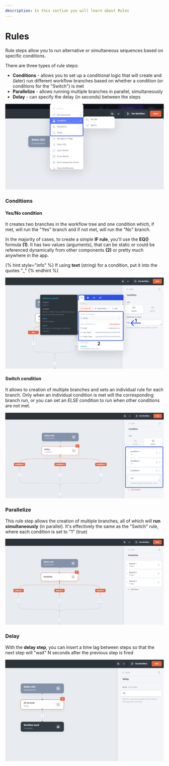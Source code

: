 ```yaml
---
description: In this section you will learn about Rules
---
```


# Rules

Rule steps allow you to run alternative or simultaneous sequences based on specific conditions.

There are three types of rule steps:

* **Conditions** - allows you to set up a conditional logic that will create and (later) run different workflow branches based on whether a condition (or conditions for the "Switch") is met
* **Parallelize** - allows running multiple branches in parallel, simultaneously
* **Delay** - can specify the delay (in seconds) between the steps

![](../../../.gitbook/assets/dznxbt.png)

### Conditions

#### **Yes/No condition**&#x20;

It creates two branches in the workflow tree and one condition which, if met, will run the "Yes" branch and if not met, will run the "No" branch.

In the majority of cases, to create a simple **IF rule**, you'll use the **EQ()** formula **(1)**. It has two values (arguments), that can be static or could be referenced dynamically from other components **(2)** or pretty much anywhere in the app.

{% hint style="info" %}
If using **text** (string) for a condition, put it into the quotes "\_"
{% endhint %}

![](../../../.gitbook/assets/srbtf.png)

#### **Switch condition**&#x20;

It allows to creation of multiple branches and sets an individual rule for each branch. Only when an individual condition is met will the corresponding branch run, or you can set an _ELSE_ condition to run when other conditions are not met.

![](../../../.gitbook/assets/szvxcr.png)

### Parallelize

This rule step allows the creation of multiple branches, all of which will **run simultaneously** (in parallel). It's effectively the same as the "Switch" rule, where each condition is set to "1" (true)

![](../../../.gitbook/assets/dznxtcf.JPG)

### Delay

With the **delay step**, you can insert a time lag between steps so that the next step will "wait" N seconds after the previous step is fired

![](../../../.gitbook/assets/rdxhct.JPG)
